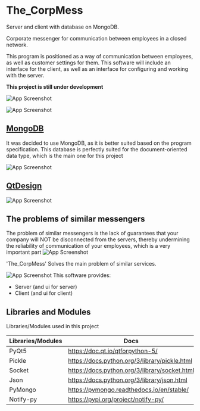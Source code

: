
# The_CorpMess
Server and client with database on MongoDB.

Corporate messenger for communication between employees in a closed network.

This program is positioned as a way of communication between employees, as well as customer settings for them. This software will include an interface for the client, as well as an interface for configuring and working with the server.

**This project is still under development**

![App Screenshot](https://sun9-29.userapi.com/s/v1/ig2/a-MU-9Iu6W5LvZpT6TkpIfP3qwhG-IVzipQYCy44LFE5Op110yDn31X0uNZO1fpXPditQY5O-3o6ai6VSLIcDefK.jpg?size=1350x773&quality=96&type=album)

![App Screenshot](https://sun9-16.userapi.com/s/v1/ig2/SUI6nEGkFR5-Y-uCCp7dFwI25Fkpq6YeYd5DyZNfiudNcgU_MPeu7lRgDkvBF4djsOxb9-UxQtxQtDZZz8armQZm.jpg?size=1318x771&quality=96&type=album)
## [MongoDB](https://www.mongodb.com/)
It was decided to use MongoDB, as it is better suited based on the program specification. This database is perfectly suited
for the document-oriented data type, which is the main one for this project

![App Screenshot](https://sun9-46.userapi.com/s/v1/ig2/Wj4VBEmYZb2Z_xLbWqNKtwZE0DQElupUmhYX1Nz2qLq1osssJFP6NBlZAQ1QldjtMJk10gT_34q5oKEddFr_ZYSA.jpg?size=1920x1080&quality=96&type=album)
## [QtDesign](https://doc.qt.io/qt-5/qtdesigner-manual.html)

![App Screenshot](https://sun9-77.userapi.com/s/v1/ig2/k15vOmr_svPjJ_fwpsWE_bosY3fDq8RFO6hfZM7mLyQUqXLXtwcxlCzAzG0m93HfUEee3ICv8_PErB1t-sTT4f01.jpg?size=1920x1080&quality=96&type=album)
## The problems of similar messengers
The problem of similar messengers is the lack of guarantees that your company will NOT be disconnected from the servers, thereby undermining the reliability of communication of your employees, which is a very important part
![App Screenshot](https://sun9-84.userapi.com/s/v1/ig2/IxONIRwGj3kVHK-B7_GcGuXDLpamLSR3KV62Onw6DqtQ7P1sEJywCfZ0n_vVfAHk5Yi3vae8fZpQI--42rFU8j43.jpg?size=1850x1080&quality=96&type=album)

'The_CorpMess' Solves the main problem of similar services.


![App Screenshot](https://sun9-64.userapi.com/s/v1/ig2/txEgqz_xDGiYcGOP_G6dVAC2xmcx48JzUfluZ29LKriZ0w-PXL79JUfInkasH6CScMKtdoUxmXiEp9c2xHtVwEY7.jpg?size=1864x1080&quality=96&type=album)
This software provides:
- Server (and ui for server)
- Client (and ui for client)
## Libraries and Modules

Libraries/Modules used in this project

| Libraries/Modules | Docs                                          |
|-------------------|-----------------------------------------------|
| PyQt5             | https://doc.qt.io/qtforpython-5/              |
| Pickle            | https://docs.python.org/3/library/pickle.html |
| Socket            | https://docs.python.org/3/library/socket.html |
| Json              | https://docs.python.org/3/library/json.html   |
| PyMongo           | https://pymongo.readthedocs.io/en/stable/     |
| Notify-py         | https://pypi.org/project/notify-py/           |


